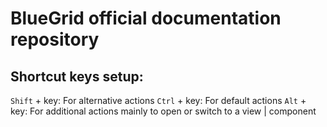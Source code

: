 # BlueGrid official documentation repository

## Shortcut keys setup:
```Shift``` + key: For alternative actions
```Ctrl``` + key: For default actions
```Alt``` + key: For additional actions mainly to open or switch to a view | component
